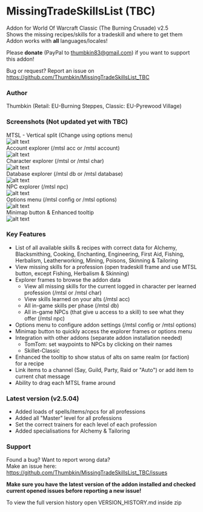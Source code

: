 # MissingTradeSkillsList (TBC)
Addon for World Of Warcraft Classic (The Burning Crusade) v2.5  
Shows the missing recipes/skills for a tradeskill and where to get them  
Addon works with **all** languages/locales! 

Please **donate** (PayPal to thumbkin83@gmail.com) if you want to support this addon!

Bug or request? Report an issue on https://github.com/Thumbkin/MissingTradeSkillsList_TBC

### Author
Thumbkin (Retail: EU-Burning Steppes, Classic: EU-Pyrewood Village)

### Screenshots (Not updated yet with TBC)
MTSL - Vertical split (Change using options menu)  
![alt text](http://www.thumbkin.be/mtsl/images/tbc/mtsl_main.png "Missing TradeSkills List - Main window")  
Account explorer (/mtsl acc or /mtsl account)  
![alt text](http://www.thumbkin.be/mtsl/images/tbc/mtsl_account.png "Missing TradeSkills List - Account explorer")  
Character explorer (/mtsl or /mtsl char)  
![alt text](http://www.thumbkin.be/mtsl/images/tbc/mtsl_character.png "Missing TradeSkills List - Character explorer")  
Database explorer (/mtsl db or /mtsl database)  
![alt text](http://www.thumbkin.be/mtsl/images/tbc/mtsl_database.png "Missing TradeSkills List - Database explorer")  
NPC explorer (/mtsl npc)  
![alt text](http://www.thumbkin.be/mtsl/images/tbc/mtsl_npc.png "Missing TradeSkills List - NPC explorer")  
Options menu (/mtsl config or /mtsl options)  
![alt text](http://www.thumbkin.be/mtsl/images/tbc/mtsl_options.png "Missing TradeSkills List - Options menu")  
Minimap button & Enhanced tooltip  
![alt text](http://www.thumbkin.be/mtsl/images/tbc/mtsl_minimap_tooltips.png "Missing TradeSkills List - Minimap Button & Enhanced tooltip")  

### Key Features

* List of all available skills & recipes with correct data for Alchemy, Blacksmithing, Cooking, Enchanting, Engineering, First Aid, Fishing, Herbalism, Leatherworking, Mining, Poisons, Skinning & Tailoring
* View missing skills for a profession (open tradeskill frame and use MTSL button, except Fishing, Herbalism & Skinning)
* Explorer frames to browse the addon data
  * View all missing skills for the current logged in character per learned profession (/mtsl or /mtsl char)
  * View skills learned on your alts (/mtsl acc)
  * All in-game skills per phase (/mtsl db)
  * All in-game NPCs (that give u access to a skill) to see what they offer (/mtsl npc)
* Options menu to configure addon settings (/mtsl config or /mtsl options)
* Minimap button to quickly access the explorer frames or options menu
* Integration with other addons (separate addon installation needed)
  * TomTom: set waypoints to NPCs by clicking on their names
  * Skillet-Classic
* Enhanced the tooltip to show status of alts on same realm (or faction) for a recipe
* Link items to a channel (Say, Guild, Party, Raid or "Auto") or add item to current chat message
* Ability to drag each MTSL frame around

### Latest version (v2.5.04)

* Added loads of spells/items/npcs for all professions
* Added all "Master" level for all professions
* Set the correct trainers for each level of each profession
* Added specialisations for Alchemy & Tailoring

### Support

Found a bug? Want to report wrong data?  
Make an issue here: https://github.com/Thumbkin/MissingTradeSkillsList_TBC/issues

**Make sure you have the latest version of the addon installed and checked current opened issues before reporting a new issue!**

To view the full version history open VERSION_HISTORY.md inside zip